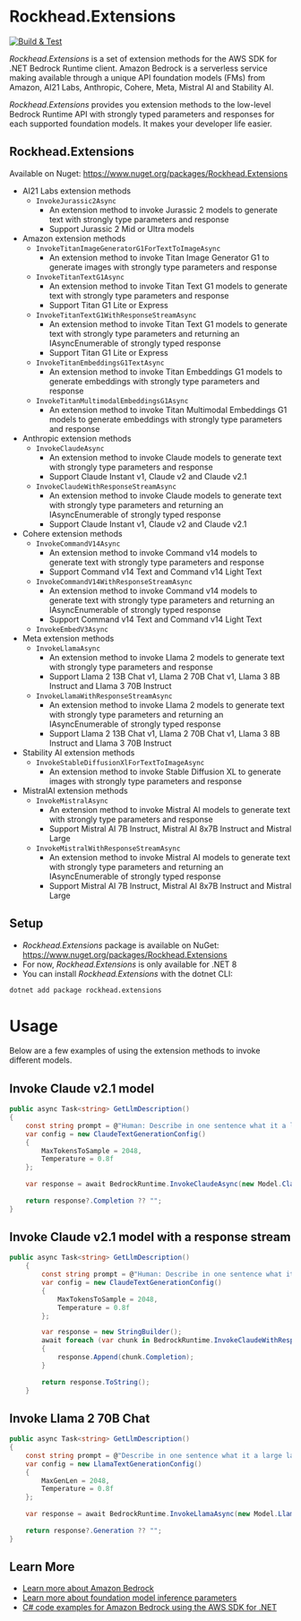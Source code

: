 # Rockhead.Extensions

[![Build & Test](https://github.com/fbouteruche/rockhead-extensions/actions/workflows/dotnet.yml/badge.svg?branch=main)](https://github.com/fbouteruche/rockhead-extensions/actions/workflows/dotnet.yml)

*Rockhead.Extensions* is a set of extension methods for the AWS SDK for .NET Bedrock Runtime client. 
Amazon Bedrock is a serverless service making available through a unique API foundation models (FMs) from
Amazon, AI21 Labs, Anthropic, Cohere, Meta, Mistral AI and Stability AI.

*Rockhead.Extensions* provides you extension methods to the low-level Bedrock Runtime API with 
strongly typed parameters and responses for each supported foundation models. It makes your developer life easier.

## Rockhead.Extensions

Available on Nuget: https://www.nuget.org/packages/Rockhead.Extensions

- AI21 Labs extension methods
  - `InvokeJurassic2Async`
    - An extension method to invoke Jurassic 2 models to generate text with strongly type parameters and response
    - Support Jurassic 2 Mid or Ultra models
- Amazon extension methods
  - `InvokeTitanImageGeneratorG1ForTextToImageAsync`
    - An extension method to invoke Titan Image Generator G1 to generate images with strongly type parameters and response
  - `InvokeTitanTextG1Async`
    - An extension method to invoke Titan Text G1 models to generate text with strongly type parameters and response
    - Support Titan G1 Lite or Express
  - `InvokeTitanTextG1WithResponseStreamAsync`
    - An extension method to invoke Titan Text G1 models to generate text with strongly type parameters and returning an IAsyncEnumerable of strongly typed response
    - Support Titan G1 Lite or Express
  - `InvokeTitanEmbeddingsG1TextAsync`
    - An extension method to invoke Titan Embeddings G1 models to generate embeddings with strongly type parameters and response
  - `InvokeTitanMultimodalEmbeddingsG1Async`
    - An extension method to invoke Titan Multimodal Embeddings G1 models to generate embeddings with strongly type parameters and response
- Anthropic extension methods
  - `InvokeClaudeAsync`
    - An extension method to invoke Claude models to generate text with strongly type parameters and response
    - Support Claude Instant v1, Claude v2 and Claude v2.1
  - `InvokeClaudeWithResponseStreamAsync`
    - An extension method to invoke Claude models to generate text with strongly type parameters and returning an IAsyncEnumerable of strongly typed response
    - Support Claude Instant v1, Claude v2 and Claude v2.1
- Cohere extension methods
  - `InvokeCommandV14Async`
    - An extension method to invoke Command v14 models to generate text with strongly type parameters and response
    - Support Command v14 Text and Command v14 Light Text
  - `InvokeCommandV14WithResponseStreamAsync`
    - An extension method to invoke Command v14 models to generate text with strongly type parameters and returning an IAsyncEnumerable of strongly typed response
    - Support Command v14 Text and Command v14 Light Text
  - `InvokeEmbedV3Async`
- Meta extension methods
  - `InvokeLlamaAsync`
    - An extension method to invoke Llama 2 models to generate text with strongly type parameters and response
    - Support Llama 2 13B Chat v1, Llama 2 70B Chat v1, Llama 3 8B Instruct and Llama 3 70B Instruct
  - `InvokeLlamaWithResponseStreamAsync`
    - An extension method to invoke Llama 2 models to generate text with strongly type parameters and returning an IAsyncEnumerable of strongly typed response
    - Support Llama 2 13B Chat v1, Llama 2 70B Chat v1, Llama 3 8B Instruct and Llama 3 70B Instruct
- Stability AI extension methods
  - `InvokeStableDiffusionXlForTextToImageAsync`
    - An extension method to invoke Stable Diffusion XL to generate images with strongly type parameters and response
- MistralAI extension methods
  - `InvokeMistralAsync`
    - An extension method to invoke Mistral AI models to generate text with strongly type parameters and response
    - Support Mistral AI 7B Instruct, Mistral AI 8x7B Instruct and Mistral Large
  - `InvokeMistralWithResponseStreamAsync`
    - An extension method to invoke Mistral AI models to generate text with strongly type parameters and returning an IAsyncEnumerable of strongly typed response
    - Support Mistral AI 7B Instruct, Mistral AI 8x7B Instruct and Mistral Large

## Setup

- *Rockhead.Extensions* package is available on NuGet: https://www.nuget.org/packages/Rockhead.Extensions
- For now, *Rockhead.Extensions* is only available for .NET 8
- You can install *Rockhead.Extensions* with the dotnet CLI:
```bash
dotnet add package rockhead.extensions
```

# Usage

Below are a few examples of using the extension methods to invoke different models.

## Invoke Claude v2.1 model

```csharp
public async Task<string> GetLlmDescription()
{
    const string prompt = @"Human: Describe in one sentence what it a large language model\n\nAssistant:";
    var config = new ClaudeTextGenerationConfig()
    {
        MaxTokensToSample = 2048,
        Temperature = 0.8f
    };
    
    var response = await BedrockRuntime.InvokeClaudeAsync(new Model.ClaudeV2_1(), prompt, config);
    
    return response?.Completion ?? "";
}
```

## Invoke Claude v2.1 model with a response stream

```csharp
public async Task<string> GetLlmDescription()
    {
        const string prompt = @"Human: Describe in one sentence what it a large language model\n\nAssistant:";
        var config = new ClaudeTextGenerationConfig()
        {
            MaxTokensToSample = 2048,
            Temperature = 0.8f
        };

        var response = new StringBuilder();
        await foreach (var chunk in BedrockRuntime.InvokeClaudeWithResponseStreamAsync(new Model.ClaudeV2_1(), prompt, config))
        {
            response.Append(chunk.Completion);
        }
    
        return response.ToString();
    }
```

## Invoke Llama 2 70B Chat

```csharp
public async Task<string> GetLlmDescription()
{
    const string prompt = @"Describe in one sentence what it a large language model";
    var config = new LlamaTextGenerationConfig()
    {
        MaxGenLen = 2048,
        Temperature = 0.8f
    };
    
    var response = await BedrockRuntime.InvokeLlamaAsync(new Model.Llama270BChatV1(), prompt, config);
    
    return response?.Generation ?? "";
}
```
## Learn More

- [Learn more about Amazon Bedrock](https://docs.aws.amazon.com/bedrock/latest/userguide/what-is-bedrock.html)
- [Learn more about foundation model inference parameters](https://docs.aws.amazon.com/bedrock/latest/userguide/model-parameters.html)
- [C# code examples for Amazon Bedrock using the AWS SDK for .NET](https://docs.aws.amazon.com/bedrock/latest/userguide/service_code_examples.html)

